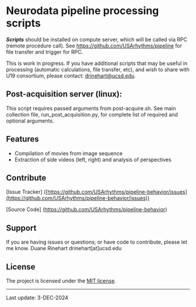 # **Neurodata pipeline processing scripts**

***Scripts*** should be installed on compute server, which will be called via RPC (remote procedure call).  See https://github.com/USArhythms/pipeline for file transfer and trigger for RPC.

This is work in progress. If you have additional scripts that may be useful in processing (automatic calculations, file transfer, etc), and wish to share with U19 consortium, please contact: drinehart@ucsd.edu.
  

## Post-acquisition server (linux):

This script requires passed arguments from post-acquire.sh.  See main collection file, run_post_acquisition.py, for complete list of required and optional arguments.

## Features

- Compilation of movies from image sequence
- Extraction of side videos (left, right) and analysis of perspectives

## Contribute

[Issue Tracker] ([https://github.com/USArhythms/pipeline-behavior/issues](https://github.com/USArhythms/pipeline-behavior/issues))

[Source Code] (https://github.com/USArhythms/pipeline-behavior)

## Support

If you are having issues or questions; or have code to contribute, please let me know.
Duane Rinehart
drinehart[at]ucsd.edu

## License

The project is licensed under the [MIT license](https://mit-license.org/).

---
Last update: 3-DEC-2024
